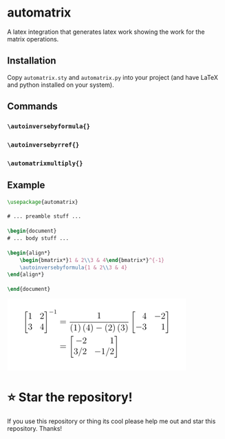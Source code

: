 # automatrix
A latex integration that generates latex work showing the work for the matrix operations.

## Installation

Copy `automatrix.sty` and `automatrix.py` into your project (and have LaTeX and python installed on your system).


## Commands

### ``\autoinversebyformula{}``

### ``\autoinversebyrref{}``

### ``\automatrixmultiply{}``

## Example
```tex
\usepackage{automatrix}

# ... preamble stuff ...

\begin{document}
# ... body stuff ...

\begin{align*}
    \begin{bmatrix*}1 & 2\\3 & 4\end{bmatrix*}^{-1}
    \autoinversebyformula{1 & 2\\3 & 4}
\end{align*}

\end{document}

```

![](./example.png)

# ⭐ Star the repository!

If you use this repository or thing its cool please help me out and star this repository. Thanks!
